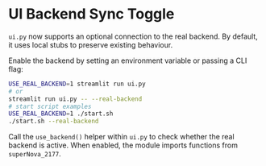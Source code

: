 <!--
STRICTLY A SOCIAL MEDIA PLATFORM
Intellectual Property & Artistic Inspiration
Legal & Ethical Safeguards
-->
# UI Backend Sync Toggle

`ui.py` now supports an optional connection to the real backend. By default,
it uses local stubs to preserve existing behaviour.

Enable the backend by setting an environment variable or passing a CLI flag:

```bash
USE_REAL_BACKEND=1 streamlit run ui.py
# or
streamlit run ui.py -- --real-backend
# start script examples
USE_REAL_BACKEND=1 ./start.sh
./start.sh --real-backend
```

Call the `use_backend()` helper within `ui.py` to check whether the real
backend is active. When enabled, the module imports functions from
`superNova_2177`.

